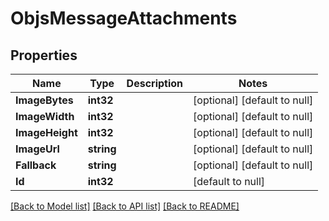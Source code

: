 # ObjsMessageAttachments

## Properties
Name | Type | Description | Notes
------------ | ------------- | ------------- | -------------
**ImageBytes** | **int32** |  | [optional] [default to null]
**ImageWidth** | **int32** |  | [optional] [default to null]
**ImageHeight** | **int32** |  | [optional] [default to null]
**ImageUrl** | **string** |  | [optional] [default to null]
**Fallback** | **string** |  | [optional] [default to null]
**Id** | **int32** |  | [default to null]

[[Back to Model list]](../README.md#documentation-for-models) [[Back to API list]](../README.md#documentation-for-api-endpoints) [[Back to README]](../README.md)


